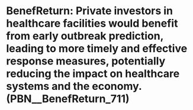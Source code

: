 # BenefReturn: __Private investors in healthcare facilities would benefit from early outbreak prediction, leading to more timely and effective response measures, potentially reducing the impact on healthcare systems and the economy.__ (PBN__BenefReturn_711)

